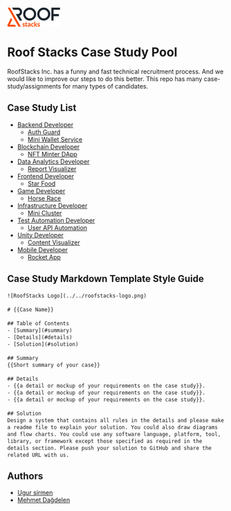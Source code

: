 ![RoofStacks Logo](roofstacks-logo.png)

# Roof Stacks Case Study Pool

RoofStacks Inc. has a funny and fast technical recruitment process. And we would like to improve our steps to do this better. This repo has many case-study/assignments for many types of candidates.

## Case Study List
- [Backend Developer](backend-developer/)
    - [Auth Guard](backend-developer/auth-guard/)
    - [Mini Wallet Service](backend-developer/mini-wallet-service/)
- [Blockchain Developer](blockchain-developer/)
    - [NFT Minter DApp](blockchain-developer/nft-minter-dapp/)
- [Data Analytics Developer](data-analytics-developer/)
    - [Report Visualizer](data-analytics-developer/report-visualizer/)
- [Frontend Developer](frontend-developer/)
    - [Star Food](frontend-developer/star-food/)
- [Game Developer](game-developer/)
    - [Horse Race](game-developer/horce-race/)
- [Infrastructure Developer](infrastructure-developer/)
    - [Mini Cluster](infrastructure-developer/mini-cluster/)
- [Test Automation Developer](test-automation-developer/)
    - [User API Automation](test-automation-developer/user-api-automation/)
- [Unity Developer](xr-developer/)
    - [Content Visualizer](xr-developer/content-visualizer/)
- [Mobile Developer](mobile-developer/)
    - [Rocket App](mobile-developer/rocket-app/)

## Case Study Markdown Template Style Guide

```
![RoofStacks Logo](../../roofstacks-logo.png)

# {{Case Name}}

## Table of Contents
- [Summary](#summary)
- [Details](#details)
- [Solution](#solution)

## Summary
{{Short summary of your case}}

## Details
- {{a detail or mockup of your requirements on the case study}}.
- {{a detail or mockup of your requirements on the case study}}.
- {{a detail or mockup of your requirements on the case study}}.

## Solution
Design a system that contains all rules in the details and please make a readme file to explain your solution. You could also draw diagrams and flow charts. You could use any software language, platform, tool, library, or framework except those specified as required in the details section. Please push your solution to GitHub and share the related URL with us.
```

## Authors
- [Ugur sirmen](https://github.com/ugursirmen)
- [Mehmet Dağdelen](https://github.com/mdagdelen)

